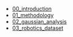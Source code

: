 - [00_introduction](./contents/student-project-17_group-TowardsScalableTDA/00_introduction.md)
- [01_methodology](./contents/student-project-17_group-TowardsScalableTDA/01_methodology.md)
- [02_gaussian_analysis](./contents/student-project-17_group-TowardsScalableTDA/02_gaussian_analysis.md)
- [03_robotics_dataset](./contents/student-project-17_group-TowardsScalableTDA/03_robotics_dataset.md)
